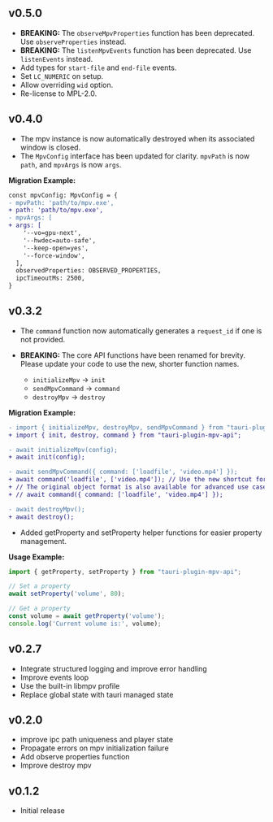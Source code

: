 ## v0.5.0

- **BREAKING:** The `observeMpvProperties` function has been deprecated. Use `observeProperties` instead.
- **BREAKING:** The `listenMpvEvents` function has been deprecated. Use `listenEvents` instead.
- Add types for `start-file` and `end-file` events.
- Set `LC_NUMERIC` on setup.
- Allow overriding `wid` option.
- Re-license to MPL-2.0.

## v0.4.0

- The mpv instance is now automatically destroyed when its associated window is closed.
- The `MpvConfig` interface has been updated for clarity. `mpvPath` is now `path`, and `mpvArgs` is now `args`.

**Migration Example:**

```diff
const mpvConfig: MpvConfig = {
- mpvPath: 'path/to/mpv.exe',
+ path: 'path/to/mpv.exe',
- mpvArgs: [
+ args: [
    '--vo=gpu-next',
    '--hwdec=auto-safe',
    '--keep-open=yes',
    '--force-window',
  ],
  observedProperties: OBSERVED_PROPERTIES,
  ipcTimeoutMs: 2500,
}
```

## v0.3.2

- The `command` function now automatically generates a `request_id` if one is not provided.
- **BREAKING:** The core API functions have been renamed for brevity. Please update your code to use the new, shorter function names.

  - `initializeMpv` -> `init`
  - `sendMpvCommand` -> `command`
  - `destroyMpv` -> `destroy`

**Migration Example:**

```diff
- import { initializeMpv, destroyMpv, sendMpvCommand } from "tauri-plugin-mpv-api";
+ import { init, destroy, command } from "tauri-plugin-mpv-api";

- await initializeMpv(config);
+ await init(config);

- await sendMpvCommand({ command: ['loadfile', 'video.mp4'] });
+ await command('loadfile', ['video.mp4']); // Use the new shortcut for most commands
+ // The original object format is also available for advanced use cases (e.g., custom request_id)
+ // await command({ command: ['loadfile', 'video.mp4'] });

- await destroyMpv();
+ await destroy();
```

- Added getProperty and setProperty helper functions for easier property management.

**Usage Example:**

```ts
import { getProperty, setProperty } from "tauri-plugin-mpv-api";

// Set a property
await setProperty('volume', 80);

// Get a property
const volume = await getProperty('volume');
console.log('Current volume is:', volume);
```

## v0.2.7

- Integrate structured logging and improve error handling
- Improve events loop
- Use the built-in libmpv profile
- Replace global state with tauri managed state

## v0.2.0

- improve ipc path uniqueness and player state
- Propagate errors on mpv initialization failure
- Add observe properties function
- Improve destroy mpv

## v0.1.2

- Initial release
